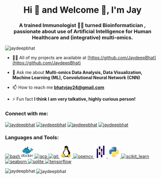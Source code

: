 <h1 align="center">Hi 👋 and Welcome 🙏, I'm Jay</h1>
<h3 align="center">A trained Immunologist 👨‍🔬 turned Bioinformatician , passionate about use of Artificial Intelligence for Human Healthcare and (integrative) multi-omics.</h3>

<p align="left"> <img src="https://komarev.com/ghpvc/?username=jaydeepbhat&label=Profile%20views&color=0e75b6&style=flat" alt="jaydeepbhat" /> </p>

- 👨‍💻 All of my projects are available at [https://github.com/JaydeepBhat](https://github.com/JaydeepBhat)

- 💬 Ask me about **Multi-omics Data Analysis, Data Visualization, Machine Learning (ML), Convolutional Neural Network (CNN)**

- 📫 How to reach me **bhatvjay24@gmail.com**

- ⚡ Fun fact **I think I am very talkative, highly curious person!**

<h3 align="left">Connect with me:</h3>
<p align="left">
<a href="https://twitter.com/jaydeepbhat" target="blank"><img align="center" src="https://raw.githubusercontent.com/rahuldkjain/github-profile-readme-generator/master/src/images/icons/Social/twitter.svg" alt="jaydeepbhat" height="30" width="40" /></a>
<a href="https://linkedin.com/in/jaydeepbhat" target="blank"><img align="center" src="https://raw.githubusercontent.com/rahuldkjain/github-profile-readme-generator/master/src/images/icons/Social/linked-in-alt.svg" alt="jaydeepbhat" height="30" width="40" /></a>
<a href="https://kaggle.com/jaydeepbhat" target="blank"><img align="center" src="https://raw.githubusercontent.com/rahuldkjain/github-profile-readme-generator/master/src/images/icons/Social/kaggle.svg" alt="jaydeepbhat" height="30" width="40" /></a>
<a href="https://www.youtube.com/c/jaydeepbhat" target="blank"><img align="center" src="https://raw.githubusercontent.com/rahuldkjain/github-profile-readme-generator/master/src/images/icons/Social/youtube.svg" alt="jaydeepbhat" height="30" width="40" /></a>
</p>

<h3 align="left">Languages and Tools:</h3>
<p align="left"> <a href="https://www.gnu.org/software/bash/" target="_blank" rel="noreferrer"> <img src="https://www.vectorlogo.zone/logos/gnu_bash/gnu_bash-icon.svg" alt="bash" width="40" height="40"/> </a> <a href="https://www.docker.com/" target="_blank" rel="noreferrer"> <img src="https://raw.githubusercontent.com/devicons/devicon/master/icons/docker/docker-original-wordmark.svg" alt="docker" width="40" height="40"/> </a> <a href="https://cloud.google.com" target="_blank" rel="noreferrer"> <img src="https://www.vectorlogo.zone/logos/google_cloud/google_cloud-icon.svg" alt="gcp" width="40" height="40"/> </a> <a href="https://git-scm.com/" target="_blank" rel="noreferrer"> <img src="https://www.vectorlogo.zone/logos/git-scm/git-scm-icon.svg" alt="git" width="40" height="40"/> </a> <a href="https://www.linux.org/" target="_blank" rel="noreferrer"> <img src="https://raw.githubusercontent.com/devicons/devicon/master/icons/linux/linux-original.svg" alt="linux" width="40" height="40"/> </a> <a href="https://opencv.org/" target="_blank" rel="noreferrer"> <img src="https://www.vectorlogo.zone/logos/opencv/opencv-icon.svg" alt="opencv" width="40" height="40"/> </a> <a href="https://pandas.pydata.org/" target="_blank" rel="noreferrer"> <img src="https://raw.githubusercontent.com/devicons/devicon/2ae2a900d2f041da66e950e4d48052658d850630/icons/pandas/pandas-original.svg" alt="pandas" width="40" height="40"/> </a> <a href="https://www.python.org" target="_blank" rel="noreferrer"> <img src="https://raw.githubusercontent.com/devicons/devicon/master/icons/python/python-original.svg" alt="python" width="40" height="40"/> </a> <a href="https://scikit-learn.org/" target="_blank" rel="noreferrer"> <img src="https://upload.wikimedia.org/wikipedia/commons/0/05/Scikit_learn_logo_small.svg" alt="scikit_learn" width="40" height="40"/> </a> <a href="https://seaborn.pydata.org/" target="_blank" rel="noreferrer"> <img src="https://seaborn.pydata.org/_images/logo-mark-lightbg.svg" alt="seaborn" width="40" height="40"/> </a> <a href="https://www.sqlite.org/" target="_blank" rel="noreferrer"> <img src="https://www.vectorlogo.zone/logos/sqlite/sqlite-icon.svg" alt="sqlite" width="40" height="40"/> </a> <a href="https://www.tensorflow.org" target="_blank" rel="noreferrer"> <img src="https://www.vectorlogo.zone/logos/tensorflow/tensorflow-icon.svg" alt="tensorflow" width="40" height="40"/> </a> </p>

<p><img align="left" src="https://github-readme-stats.vercel.app/api/top-langs?username=jaydeepbhat&show_icons=true&locale=en&layout=compact" alt="jaydeepbhat" /></p>

<p>&nbsp;<img align="center" src="https://github-readme-stats.vercel.app/api?username=jaydeepbhat&show_icons=true&locale=en" alt="jaydeepbhat" /></p>


